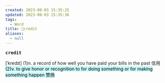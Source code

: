```yaml
---
created: 2023-08-03 15:35:25
updated: 2023-08-03 15:35:36
tags:
  - Word
title: 📖credit
aliases:
  - null
---
```


<pre><strong>credit</strong></pre>
[ˈkredɪt]
(1)n. a record of how well you have paid your bills in the past 信⽤<mark style="background: #ABF7F7A6;">(2)v. to give honor or recognition to for doing something or for making something happen 赞扬</mark>
